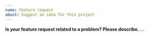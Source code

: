 ```yaml
---
name: Feature request
about: Suggest an idea for this project
---
```

**Is your feature request related to a problem? Please describe.**
...
